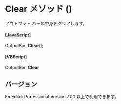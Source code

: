 # Clear メソッド ()

アウトプット バーの中身をクリアします。

#### \[JavaScript\]

OutputBar. **Clear**();

#### \[VBScript\]

OutputBar. **Clear**

## バージョン

EmEditor Professional Version 7.00 以上で利用できます。
